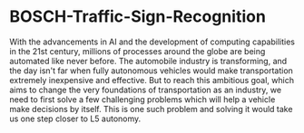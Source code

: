 # BOSCH-Traffic-Sign-Recognition
With the advancements in AI and the development of computing capabilities in the 21st century, millions of processes around the globe are being automated like never before. The automobile industry is transforming, and the day isn't far when fully autonomous vehicles would make transportation extremely inexpensive and effective. But to reach this ambitious goal, which aims to change the very foundations of transportation as an industry, we need to first solve a few challenging problems which will help a vehicle make decisions by itself. This is one such problem and solving it would take us one step closer to L5 autonomy.
